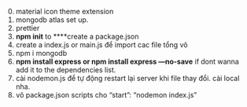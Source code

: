 0. material icon theme extension
0. mongodb atlas set up.
0. prettier
1. **npm init** to ****create a package.json
2. create a index.js or main.js để import cac file tổng vô
3. npm i mongodb
4. **npm install express or npm install express —no-save** if dont wanna add it to the dependencies list.
5. cài nodemon.js để tự động restart lại server khi file thay đổi. cài local nha. 
6. vô package.json scripts cho “start”: “nodemon index.js”
